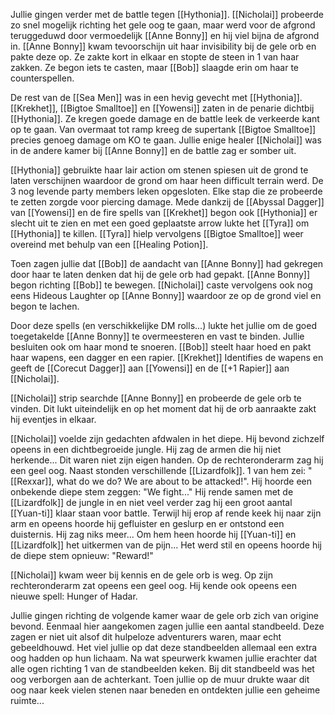 Jullie gingen verder met de battle tegen  [[Hythonia]]. [[Nicholai]] probeerde zo snel mogelijk richting het gele oog te gaan, maar werd voor de afgrond teruggeduwd door vermoedelijk [[Anne Bonny]] en hij viel bijna de afgrond in. [[Anne Bonny]] kwam tevoorschijn uit haar invisibility bij de gele orb en pakte deze op. Ze zakte kort in elkaar en stopte de steen in 1 van haar zakken. Ze begon iets te casten, maar [[Bob]] slaagde erin om haar te counterspellen.

De rest van de [[Sea Men]] was in een hevig gevecht met [[Hythonia]]. [[Krekhet]], [[Bigtoe Smalltoe]] en [[Yowensi]] zaten in de penarie dichtbij [[Hythonia]]. Ze kregen goede damage en de battle leek de verkeerde kant op te gaan. Van overmaat tot ramp kreeg de supertank [[Bigtoe Smalltoe]] precies genoeg damage om KO te gaan. Jullie enige healer [[Nicholai]] was in de andere kamer bij [[Anne Bonny]] en de battle zag er somber uit. 

[[Hythonia]] gebruikte haar lair action om stenen spiesen uit de grond te laten verschijnen waardoor de grond om haar heen difficult terrain werd. De 3 nog levende party members leken opgesloten. Elke stap die ze probeerde te zetten zorgde voor piercing damage. Mede dankzij de [[Abyssal Dagger]] van [[Yowensi]] en de fire spells van [[Krekhet]] begon ook [[Hythonia]] er slecht uit te zien en met een goed geplaatste arrow lukte het [[Tyra]] om [[Hythonia]] te killen. [[Tyra]] hielp vervolgens [[Bigtoe Smalltoe]] weer overeind met behulp van een [[Healing Potion]].

Toen zagen jullie dat [[Bob]] de aandacht van [[Anne Bonny]] had gekregen door haar te laten denken dat hij de gele orb had gepakt. [[Anne Bonny]] begon richting [[Bob]] te bewegen. [[Nicholai]] caste vervolgens ook nog eens Hideous Laughter op [[Anne Bonny]] waardoor ze op de grond viel en begon te lachen. 

Door deze spells (en verschikkelijke DM rolls...) lukte het jullie om de goed toegetakelde [[Anne Bonny]] te overmeesteren en vast te binden. Jullie besluiten ook om haar mond te snoeren. [[Bob]] steelt haar hoed en pakt haar wapens, een dagger en een rapier. [[Krekhet]] Identifies de wapens en geeft de [[Corecut Dagger]] aan [[Yowensi]] en de [[+1 Rapier]] aan [[Nicholai]].

[[Nicholai]] strip searchde [[Anne Bonny]] en probeerde de gele orb te vinden. Dit lukt uiteindelijk en op het moment dat hij de orb aanraakte zakt hij eventjes in elkaar.

[[Nicholai]] voelde zijn gedachten afdwalen in het diepe. Hij bevond zichzelf opeens in een dichtbegroeide jungle. Hij zag de armen die hij niet herkende... Dit waren niet zijn eigen handen. Op de rechteronderarm zag hij een geel oog. Naast stonden verschillende [[Lizardfolk]]. 1 van hem zei: "[[Rexxar]], what do we do? We are about to be attacked!". Hij hoorde een onbekende diepe stem zeggen: "We fight..." Hij rende samen met de [[Lizardfolk]] de jungle in en niet veel verder zag hij een groot aantal [[Yuan-ti]] klaar staan voor battle. Terwijl hij erop af rende keek hij naar zijn arm en opeens hoorde hij gefluister en geslurp en er ontstond een duisternis. Hij zag niks meer... Om hem heen hoorde hij [[Yuan-ti]] en [[Lizardfolk]] het uitkermen van de pijn... Het werd stil en opeens hoorde hij de diepe stem opnieuw: "Reward!"

[[Nicholai]] kwam weer bij kennis en de gele orb is weg. Op zijn rechteronderarm zat opeens een geel oog. Hij kende ook opeens een nieuwe spell: Hunger of Hadar.

Jullie gingen richting de volgende kamer waar de gele orb zich van origine bevond. Eenmaal hier aangekomen zagen jullie een aantal standbeeld. Deze zagen er niet uit alsof dit hulpeloze adventurers waren, maar echt gebeeldhouwd. Het viel jullie op dat deze standbeelden allemaal een extra oog hadden op hun lichaam. Na wat speurwerk kwamen jullie erachter dat alle ogen richting 1 van de standbeelden keken. Bij dit standbeeld was het oog verborgen aan de achterkant. Toen jullie op de muur drukte waar dit oog naar keek vielen stenen naar beneden en ontdekten jullie een geheime ruimte...



